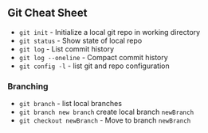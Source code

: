 ## Git Cheat Sheet

* `git init` - Initialize a local git repo in working directory
* `git status` - Show state of local repo
* `git log` - List commit history
* `git log --oneline` - Compact commit history
* `git config -l` - list git and repo configuration

### Branching
* `git branch` - list local branches
* `git branch new branch` create local branch `newBranch`
* `git checkout newBranch` - Move to branch `newBranch`
